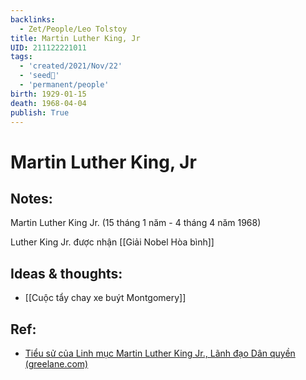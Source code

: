 ```yaml
---
backlinks:
  - Zet/People/Leo Tolstoy
title: Martin Luther King, Jr
UID: 211122221011
tags:
  - 'created/2021/Nov/22'
  - 'seed🥜'
  - 'permanent/people'
birth: 1929-01-15
death: 1968-04-04
publish: True
---
```

# Martin Luther King, Jr

## Notes:
Martin Luther King Jr. (15 tháng 1 năm  - 4 tháng 4 năm 1968)

Luther King Jr. được nhận [[Giải Nobel Hòa bình]]
## Ideas & thoughts:
- [[Cuộc tẩy chay xe buýt Montgomery]]

## Ref:
- [Tiểu sử của Linh mục Martin Luther King Jr., Lãnh đạo Dân quyền (greelane.com)](https://www.greelane.com/vi/nh%c3%a2n-v%c4%83n/l%e1%bb%8bch-s%e1%bb%ad--v%c4%83n-h%c3%b3a/martin-luther-king-jr-1779880/)